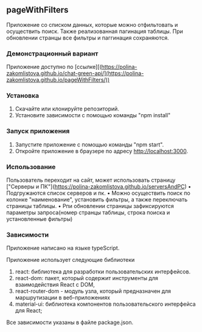 
## pageWithFilters

Приложение со списком данных, которые можно отфильтовать и осуществить поиск. Также реализованная пагинация таблицы. При обновлении странцы все фильтры и паггинация сохраняются.

### Демонстрационный вариант

Приложение доступно по [ссылке][(https://polina-zakomlistova.github.io/chat-green-api/](https://polina-zakomlistova.github.io/pageWithFilters/))

### Установка

1. Скачайте или клонируйте репозиторий.
2. Установите зависимости с помощью команды "npm install"

### Запуск приложения

1. Запустите приложение с помощью команды "npm start".
2. Откройте приложение в браузере по адресу [http://localhost:3000](http://localhost:3000).

### Использование

Пользователь переходит на сайт, может использовать страницу  ["Серверы и ПК"]{https://polina-zakomlistova.github.io/serversAndPC)
• Подгружаются список серверов и пк.
• Можно осуществить поиск по колонке "наименование", установить фильтры, а также переключать страницы таблицы.
• Рпи обновлении страницы зафиксируются параметры запроса(номер странцы таблицы, строка поиска и установленные фильтры)

### Зависимости

Приложение написано на языке typeScript.

Приложение использует следующие библиотеки

1. react: библиотека для разработки пользовательских интерфейсов.
2. react-dom: пакет, который содержит инструменты для взаимодействия React с DOM,
3. react-router-dom - модуль узла, который предназначен для маршрутизации в веб-приложениях
4. material-ui: библиотека компонентов пользовательского интерфейса для React;


Все зависимости указаны в файле package.json.
